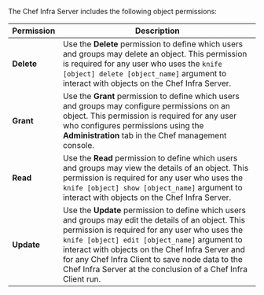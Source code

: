 The Chef Infra Server includes the following object permissions:

<table>
<colgroup>
<col style="width: 12%" />
<col style="width: 87%" />
</colgroup>
<thead>
<tr class="header">
<th>Permission</th>
<th>Description</th>
</tr>
</thead>
<tbody>
<tr>
<td><strong>Delete</strong></td>
<td>Use the <strong>Delete</strong> permission to define which users and groups may delete an object. This permission is required for any user who uses the <code>knife [object] delete [object_name]</code> argument to interact with objects on the Chef Infra Server.</td>
</tr>
<tr>
<td><strong>Grant</strong></td>
<td>Use the <strong>Grant</strong> permission to define which users and groups may configure permissions on an object. This permission is required for any user who configures permissions using the <strong>Administration</strong> tab in the Chef management console.</td>
</tr>
<tr>
<td><strong>Read</strong></td>
<td>Use the <strong>Read</strong> permission to define which users and groups may view the details of an object. This permission is required for any user who uses the <code>knife [object] show [object_name]</code> argument to interact with objects on the Chef Infra Server.</td>
</tr>
<tr>
<td><strong>Update</strong></td>
<td>Use the <strong>Update</strong> permission to define which users and groups may edit the details of an object. This permission is required for any user who uses the <code>knife [object] edit [object_name]</code> argument to interact with objects on the Chef Infra Server and for any Chef Infra Client to save node data to the Chef Infra Server at the conclusion of a Chef Infra Client run.</td>
</tr>
</tbody>
</table>

<!-- moved to chef-server repo -->
